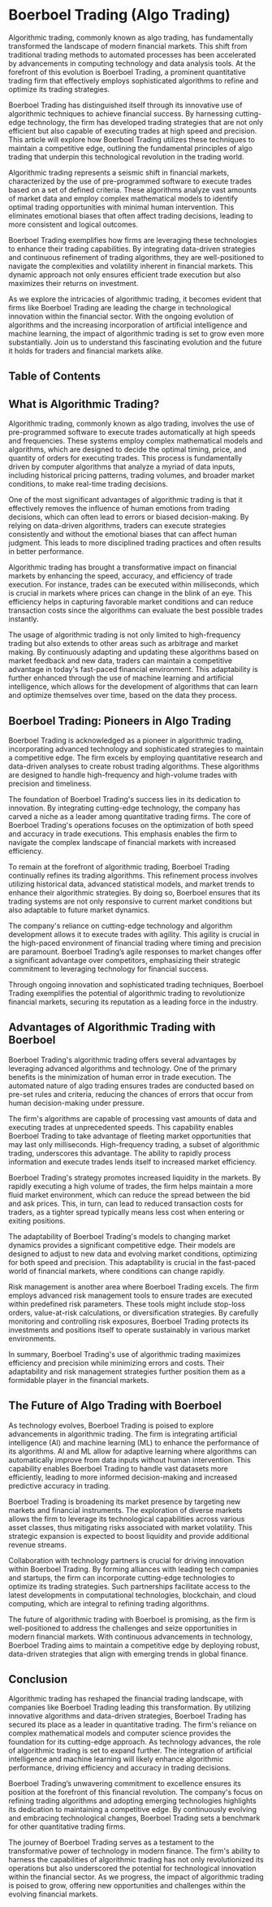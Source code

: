 # Boerboel Trading (Algo Trading)



Algorithmic trading, commonly known as algo trading, has fundamentally transformed the landscape of modern financial markets. This shift from traditional trading methods to automated processes has been accelerated by advancements in computing technology and data analysis tools. At the forefront of this evolution is Boerboel Trading, a prominent quantitative trading firm that effectively employs sophisticated algorithms to refine and optimize its trading strategies.

Boerboel Trading has distinguished itself through its innovative use of algorithmic techniques to achieve financial success. By harnessing cutting-edge technology, the firm has developed trading strategies that are not only efficient but also capable of executing trades at high speed and precision. This article will explore how Boerboel Trading utilizes these techniques to maintain a competitive edge, outlining the fundamental principles of algo trading that underpin this technological revolution in the trading world.

Algorithmic trading represents a seismic shift in financial markets, characterized by the use of pre-programmed software to execute trades based on a set of defined criteria. These algorithms analyze vast amounts of market data and employ complex mathematical models to identify optimal trading opportunities with minimal human intervention. This eliminates emotional biases that often affect trading decisions, leading to more consistent and logical outcomes.

Boerboel Trading exemplifies how firms are leveraging these technologies to enhance their trading capabilities. By integrating data-driven strategies and continuous refinement of trading algorithms, they are well-positioned to navigate the complexities and volatility inherent in financial markets. This dynamic approach not only ensures efficient trade execution but also maximizes their returns on investment.

As we explore the intricacies of algorithmic trading, it becomes evident that firms like Boerboel Trading are leading the charge in technological innovation within the financial sector. With the ongoing evolution of algorithms and the increasing incorporation of artificial intelligence and machine learning, the impact of algorithmic trading is set to grow even more substantially. Join us to understand this fascinating evolution and the future it holds for traders and financial markets alike.


## Table of Contents

## What is Algorithmic Trading?

Algorithmic trading, commonly known as algo trading, involves the use of pre-programmed software to execute trades automatically at high speeds and frequencies. These systems employ complex mathematical models and algorithms, which are designed to decide the optimal timing, price, and quantity of orders for executing trades. This process is fundamentally driven by computer algorithms that analyze a myriad of data inputs, including historical pricing patterns, trading volumes, and broader market conditions, to make real-time trading decisions.

One of the most significant advantages of algorithmic trading is that it effectively removes the influence of human emotions from trading decisions, which can often lead to errors or biased decision-making. By relying on data-driven algorithms, traders can execute strategies consistently and without the emotional biases that can affect human judgment. This leads to more disciplined trading practices and often results in better performance.

Algorithmic trading has brought a transformative impact on financial markets by enhancing the speed, accuracy, and efficiency of trade execution. For instance, trades can be executed within milliseconds, which is crucial in markets where prices can change in the blink of an eye. This efficiency helps in capturing favorable market conditions and can reduce transaction costs since the algorithms can evaluate the best possible trades instantly.

The usage of algorithmic trading is not only limited to high-frequency trading but also extends to other areas such as arbitrage and market making. By continuously adapting and updating these algorithms based on market feedback and new data, traders can maintain a competitive advantage in today's fast-paced financial environment. This adaptability is further enhanced through the use of machine learning and artificial intelligence, which allows for the development of algorithms that can learn and optimize themselves over time, based on the data they process.


## Boerboel Trading: Pioneers in Algo Trading

Boerboel Trading is acknowledged as a pioneer in algorithmic trading, incorporating advanced technology and sophisticated strategies to maintain a competitive edge. The firm excels by employing quantitative research and data-driven analyses to create robust trading algorithms. These algorithms are designed to handle high-frequency and high-volume trades with precision and timeliness.

The foundation of Boerboel Trading's success lies in its dedication to innovation. By integrating cutting-edge technology, the company has carved a niche as a leader among quantitative trading firms. The core of Boerboel Trading's operations focuses on the optimization of both speed and accuracy in trade executions. This emphasis enables the firm to navigate the complex landscape of financial markets with increased efficiency.

To remain at the forefront of algorithmic trading, Boerboel Trading continually refines its trading algorithms. This refinement process involves utilizing historical data, advanced statistical models, and market trends to enhance their algorithmic strategies. By doing so, Boerboel ensures that its trading systems are not only responsive to current market conditions but also adaptable to future market dynamics.

The company's reliance on cutting-edge technology and algorithm development allows it to execute trades with agility. This agility is crucial in the high-paced environment of financial trading where timing and precision are paramount. Boerboel Trading’s agile responses to market changes offer a significant advantage over competitors, emphasizing their strategic commitment to leveraging technology for financial success.

Through ongoing innovation and sophisticated trading techniques, Boerboel Trading exemplifies the potential of algorithmic trading to revolutionize financial markets, securing its reputation as a leading force in the industry.


## Advantages of Algorithmic Trading with Boerboel

Boerboel Trading's algorithmic trading offers several advantages by leveraging advanced algorithms and technology. One of the primary benefits is the minimization of human error in trade execution. The automated nature of algo trading ensures trades are conducted based on pre-set rules and criteria, reducing the chances of errors that occur from human decision-making under pressure.

The firm's algorithms are capable of processing vast amounts of data and executing trades at unprecedented speeds. This capability enables Boerboel Trading to take advantage of fleeting market opportunities that may last only milliseconds. High-frequency trading, a subset of algorithmic trading, underscores this advantage. The ability to rapidly process information and execute trades lends itself to increased market efficiency.

Boerboel Trading's strategy promotes increased liquidity in the markets. By rapidly executing a high volume of trades, the firm helps maintain a more fluid market environment, which can reduce the spread between the bid and ask prices. This, in turn, can lead to reduced transaction costs for traders, as a tighter spread typically means less cost when entering or exiting positions.

The adaptability of Boerboel Trading's models to changing market dynamics provides a significant competitive edge. Their models are designed to adjust to new data and evolving market conditions, optimizing for both speed and precision. This adaptability is crucial in the fast-paced world of financial markets, where conditions can change rapidly.

Risk management is another area where Boerboel Trading excels. The firm employs advanced risk management tools to ensure trades are executed within predefined risk parameters. These tools might include stop-loss orders, value-at-risk calculations, or diversification strategies. By carefully monitoring and controlling risk exposures, Boerboel Trading protects its investments and positions itself to operate sustainably in various market environments.

In summary, Boerboel Trading's use of algorithmic trading maximizes efficiency and precision while minimizing errors and costs. Their adaptability and risk management strategies further position them as a formidable player in the financial markets.


## The Future of Algo Trading with Boerboel

As technology evolves, Boerboel Trading is poised to explore advancements in algorithmic trading. The firm is integrating artificial intelligence (AI) and machine learning (ML) to enhance the performance of its algorithms. AI and ML allow for adaptive learning where algorithms can automatically improve from data inputs without human intervention. This capability enables Boerboel Trading to handle vast datasets more efficiently, leading to more informed decision-making and increased predictive accuracy in trading.

Boerboel Trading is broadening its market presence by targeting new markets and financial instruments. The exploration of diverse markets allows the firm to leverage its technological capabilities across various asset classes, thus mitigating risks associated with market volatility. This strategic expansion is expected to boost liquidity and provide additional revenue streams.

Collaboration with technology partners is crucial for driving innovation within Boerboel Trading. By forming alliances with leading tech companies and startups, the firm can incorporate cutting-edge technologies to optimize its trading strategies. Such partnerships facilitate access to the latest developments in computational technologies, blockchain, and cloud computing, which are integral to refining trading algorithms.

The future of algorithmic trading with Boerboel is promising, as the firm is well-positioned to address the challenges and seize opportunities in modern financial markets. With continuous advancements in technology, Boerboel Trading aims to maintain a competitive edge by deploying robust, data-driven strategies that align with emerging trends in global finance.


## Conclusion

Algorithmic trading has reshaped the financial trading landscape, with companies like Boerboel Trading leading this transformation. By utilizing innovative algorithms and data-driven strategies, Boerboel Trading has secured its place as a leader in quantitative trading. The firm's reliance on complex mathematical models and computer science provides the foundation for its cutting-edge approach. As technology advances, the role of algorithmic trading is set to expand further. The integration of artificial intelligence and machine learning will likely enhance algorithmic performance, driving efficiency and accuracy in trading decisions.

Boerboel Trading’s unwavering commitment to excellence ensures its position at the forefront of this financial revolution. The company's focus on refining trading algorithms and adopting emerging technologies highlights its dedication to maintaining a competitive edge. By continuously evolving and embracing technological changes, Boerboel Trading sets a benchmark for other quantitative trading firms.

The journey of Boerboel Trading serves as a testament to the transformative power of technology in modern finance. The firm's ability to harness the capabilities of algorithmic trading has not only revolutionized its operations but also underscored the potential for technological innovation within the financial sector. As we progress, the impact of algorithmic trading is poised to grow, offering new opportunities and challenges within the evolving financial markets.


